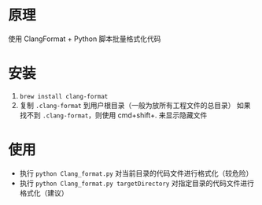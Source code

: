 # 原理
使用 ClangFormat + Python 脚本批量格式化代码

# 安装
1. `brew install clang-format`
2. 复制 `.clang-format` 到用户根目录（一般为放所有工程文件的总目录）
如果找不到 `.clang-format`，则使用 cmd+shift+. 来显示隐藏文件

# 使用
+ 执行 `python Clang_format.py` 对当前目录的代码文件进行格式化（较危险）
+ 执行 `python Clang_format.py targetDirectory` 对指定目录的代码文件进行格式化（建议）
